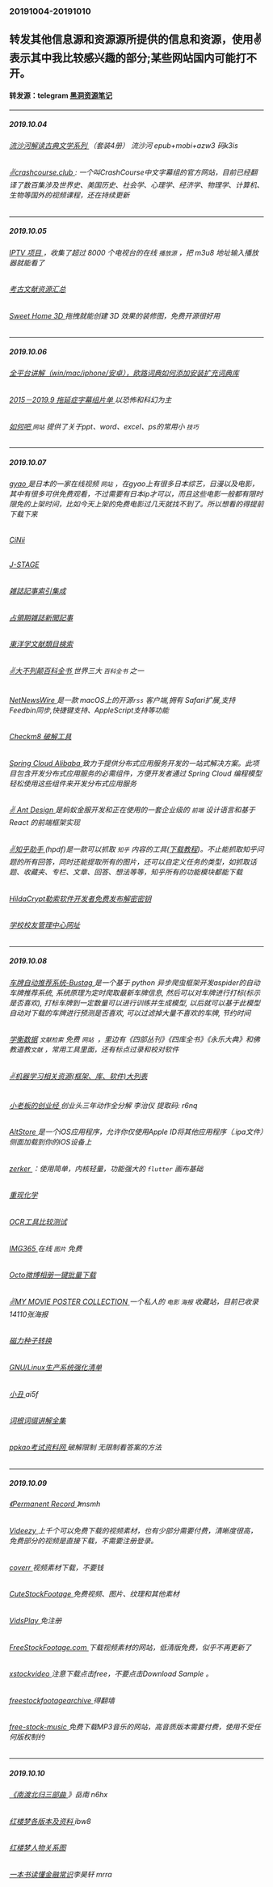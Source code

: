 ### 20191004-20191010
转发其他信息源和资源源所提供的信息和资源，使用✌表示其中我比较感兴趣的部分;某些网站国内可能打不开。
---
#### 转发源：telegram [黑洞资源笔记](https://t.me/tieliu)
---
##### 2019.10.04
###### [流沙河解读古典文学系列 ](https://pan.baidu.com/s/1frvyI89XjYD2M1iatbE0xA#/)（套装4册） 流沙河 epub+mobi+azw3 码k3is
###### [✌crashcourse.club ](https://crashcourse.club/category/):  一个叫CrashCourse中文字幕组的官方网站，目前已经翻译了数百集涉及世界史、美国历史、社会学、心理学、经济学、物理学、计算机、生物等国外的视频课程，还在持续更新
---
##### 2019.10.05
###### [IPTV 项目 ](https://github.com/iptv-org/iptv)，收集了超过 8000 个电视台的在线 `播放源` ，把 m3u8 地址输入播放器就能看了
###### [考古文献资源汇总 ](https://m.douban.com/group/topic/9039266/?type=like)
###### [Sweet Home 3D ](https://www.appinn.com/sweet-home-3d-2/)拖拽就能创建 3D 效果的装修图，免费开源很好用
---
##### 2019.10.06
###### [全平台讲解（win/mac/iphone/安卓），欧路词典如何添加安装扩充词典库 ](https://m.bilibili.com/video/av49834887.html?bsource=weibo)
###### [2015－2019.9 拖延症字幕组片单 ](https://pan.baidu.com/s/1KoDHYdp0XslomhqvmHfIUQ#/) 以恐怖和科幻为主
###### [如何吧 ](https://ruhe8.com/) `网站` 提供了关于ppt、word、excel、ps的常用小 `技巧`
---
##### 2019.10.07
###### [gyao ](https://gyao.yahoo.co.jp/)是日本的一家在线视频 `网站` ，在gyao上有很多日本综艺，日漫以及电影，其中有很多可供免费观看，不过需要有日本ip才可以，而且这些电影一般都有限时限免的上架时间，比如今天上架的免费电影过几天就找不到了。所以想看的得提前下载下来 
###### [CiNii ](https://ci.nii.ac.jp/) 
###### [J-STAGE ](https://www.jstage.jst.go.jp/browse/-char/ja) 
###### [雑誌記事索引集成 ](http://www.libro-koseisha.co.jp/top01/main01.html) 
###### [占領期雑誌新聞記事 ](http://20thdb.jp/) 
###### [東洋学文献類目検索 ](http://ruimoku.zinbun.kyoto-u.ac.jp/ruimoku/)
###### [✌大不列颠百科全书 ](https://pan.baidu.com/s/1LQMGB4owVjt7YIio_jh9aw#/)世界三大 `百科全书` 之一
###### [NetNewsWire ](https://github.com/brentsimmons/NetNewsWire) 是一款 macOS上的开源`rss` 客户端,拥有 Safari扩展,支持 Feedbin同步,快捷键支持、AppleScript支持等功能
###### [Checkm8 破解工具 ](https://github.com/axi0mX/ipwndfu)
###### [Spring Cloud Alibaba ](https://github.com/spring-cloud-incubator/spring-cloud-alibaba) 致力于提供分布式应用服务开发的一站式解决方案。此项目包含开发分布式应用服务的必需组件，方便开发者通过 Spring Cloud 编程模型轻松使用这些组件来开发分布式应用服务
###### [✌ Ant Design ](https://github.com/ant-design/ant-design) 是蚂蚁金服开发和正在使用的一套企业级的 `前端` 设计语言和基于 React 的前端框架实现
###### [✌知乎助手 ](https://pan.baidu.com/s/1Xl35DnpJX-Q_wdsuIB9R2g) (hpdf)是一款可以抓取 `知乎` 内容的工具([下载教程](https://mp.weixin.qq.com/s/6dZYBrkGIAoyke3UbFFBDA))。不止能抓取知乎问题的所有回答，同时还能提取所有的图片，还可以自定义任务的类型，如抓取话题、收藏夹、专栏、文章、回答、想法等等，知乎所有的功能模块都能下载
###### [HildaCrypt勒索软件开发者免费发布解密密钥 ](https://www.cnbeta.com/articles/tech/896379.htm)
###### [学校校友管理中心网址](https://www.alumni.albany.edu)
---
##### 2019.10.08
###### [车牌自动推荐系统-Bustag ](https://github.com/gxtrobot/bustag) 是一个基于 python 异步爬虫框架开发aspider的自动车牌推荐系统, 系统原理为定时爬取最新车牌信息, 然后可以对车牌进行打标(标示是否喜欢), 打标车牌到一定数量可以进行训练并生成模型, 以后就可以基于此模型自动对下载的车牌进行预测是否喜欢, 可以过滤掉大量不喜欢的车牌, 节约时间
###### [学衡数据](http://www.xueheng.net/) `文献检索` 免费 `网站 `，里边有《四部丛刊》《四库全书》《永乐大典》和佛教道教`文献` ，常用工具里面，还有标点过录和校对软件
###### [✌机器学习相关资源(框架、库、软件)大列表](https://github.com/josephmisiti/awesome-machine-learning)
###### [小老板的创业经 ](https://pan.baidu.com/wap/init?surl=CdRoY1Va0Z8VNXczPY0vFQ) 创业头三年动作全分解 李治仪  提取码: r6nq
###### [AltStore ](https://github.com/rileytestut/AltStore)是一个iOS应用程序，允许你仅使用Apple ID将其他应用程序（.ipa文件）侧面加载到你的iOS设备上
###### [zerker ](https://github.com/flutterkit/zerker)：使用简单，内核轻量，功能强大的 `flutter` 画布基础
###### [重现化学 ](http://www.envisioningchemistry.cn/)
###### [OCR工具比较测试 ](https://github.com/factful/ocr_testing)
###### [IMG365 ](http://www.img365.cn/) 在线 `图片` 免费
###### [Octo微博相册一键批量下载 ](https://www.appinn.com/octo-weibo-album-download/)
###### [✌MY MOVIE POSTER COLLECTION ](http://www.eatbrie.com/)一个私人的 `电影` `海报` 收藏站，目前已收录14110张海报
###### [磁力种子转换 ](https://www.51ruanchuang.com/)
###### [GNU/Linux生产系统强化清单 ](https://github.com/trimstray/linux-hardening-checklist)
###### [小丑 ](https://pan.baidu.com/s/1y73txeLEa_qhtWgNZlWZBA) ai5f 
###### [词根词缀讲解全集 ](https://m.bilibili.com/video/av51475076.html?bsource=weibo)
###### [ppkao考试资料网 ](https://www.tuziang.com/combat/351.html) 破解限制 无限制看答案的方法
---
##### 2019.10.09
###### [《Permanent Record ](https://pan.baidu.com/s/1N9HAmTOR6eD2V-mtukUYwQ#/)》msmh
###### [Videezy ](https://www.videezy.com/) 上千个可以免费下载的视频素材，也有少部分需要付费，清晰度很高，免费部分的视频是直接下载，不需要注册登录。    
###### [coverr ](https://coverr.co/) 视频素材下载，不要钱
###### [CuteStockFootage ](https://www.cutestockfootage.com/) 免费视频、图片、纹理和其他素材
###### [VidsPlay ](https://www.vidsplay.com/) 免注册
###### [FreeStockFootage.com ](https://www.freestockfootage.com/)  下载视频素材的网站，低清版免费，似乎不再更新了    
###### [xstockvideo ](http://www.xstockvideo.com/)注意下载点击free，不要点击Download Sample 。    
###### [freestockfootagearchive ](https://freestockfootagearchive.com/) 得翻墙
###### [free-stock-music ](https://www.free-stock-music.com/) 免费下载MP3音乐的网站，高音质版本需要付费，使用不受任何版权制约
---
##### 2019.10.10
###### [《南渡北归三部曲 ](https://pan.baidu.com/s/1mclDsXLVOwp_6UFZ1wLvHw#/)》岳南  n6hx 
###### [红楼梦各版本及资料 ](https://pan.baidu.com/s/1v09af5KrdEdM8Hxbstn4CQ#/) ibw8     
###### [红楼梦人物关系图 ](https://pan.baidu.com/s/1eQGaWKE#/)
###### [一本书读懂金融常识](https://pan.baidu.com/wap/init?surl=wuzO5alU8Lch44DwrAZLGw)李昊轩 mrra 
